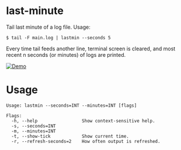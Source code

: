 # last-minute

Tail last minute of a log file. Usage:

    $ tail -F main.log | lastmin --seconds 5

Every time tail feeds another line, terminal screen is cleared, and most recent
n seconds (or minutes) of logs are printed.

[![Demo](https://asciinema.org/a/703573.svg)](https://asciinema.org/a/703573)

# Usage

    Usage: lastmin --seconds=INT --minutes=INT [flags]
    
    Flags:
      -h, --help                 Show context-sensitive help.
      -s, --seconds=INT
      -m, --minutes=INT
      -t, --show-tick            Show current time.
      -r, --refresh-seconds=2    How often output is refreshed.

